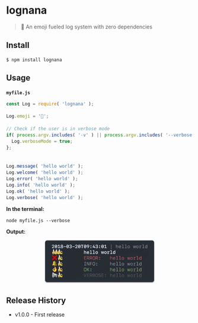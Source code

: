 # lognana

> 🍌 An emoji fueled log system with zero dependencies


## Install

```console
$ npm install lognana
```


## Usage

__`myfile.js`__
```js
const Log = require( 'lognana' );

Log.emoji = '🍌';

// Check if the user is in verbose mode
if( process.argv.includes( '-v' ) || process.argv.includes( '--verbose' ) ) {
  Log.verboseMode = true;
};


Log.message( 'hello world' );
Log.welcome( 'hello world' );
Log.error( 'hello world' );
Log.info( 'hello world' );
Log.ok( 'hello world' );
Log.verbose( 'hello world' );
```

__In the terminal:__
```shell
node myfile.js --verbose
```

__Output:__
<p align="center">
	<img alt="Example output of the Log function" src="lognana.png" width="300px"/>
</p>



## Release History

* v1.0.0 - First release
